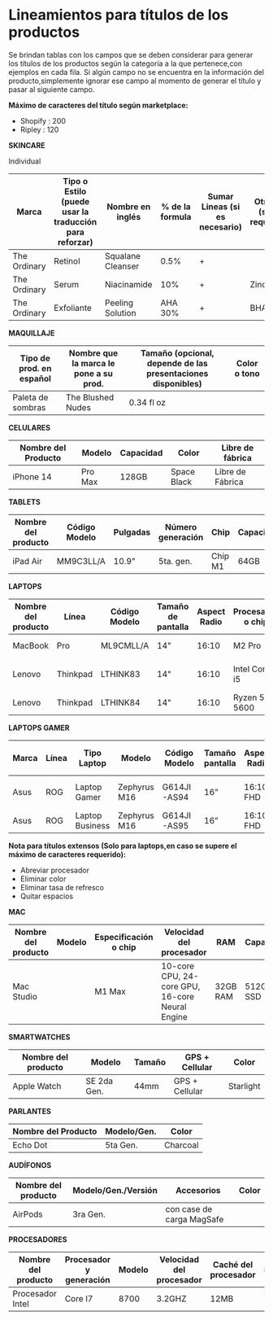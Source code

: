 # Lineamientos para títulos de los productos

Se brindan tablas con los campos que se deben considerar para generar los títulos de los productos según la categoría a la que pertenece,con ejemplos en cada fila. Si algún campo no se encuentra en la información del producto,simplemente ignorar ese campo al momento de generar el título y pasar al siguiente campo.

**Máximo de caracteres del título según marketplace:** 

- Shopify : 200
- Ripley  :  120

**SKINCARE**

Individual

| Marca  | Tipo o Estilo (puede usar la traducción para reforzar) | Nombre en inglés | % de la formula | Sumar Lineas (si es necesario) | Otro % (si lo requiere) | Contenido (ml, gr, etc.) (junto) |
| --- | --- | --- | --- | --- | --- | --- |
| The Ordinary | Retinol | Squalane Cleanser | 0.5% | + |  | 50ml |
| The Ordinary | Serum | Niacinamide | 10% | + | Zinc 1% | 30ml |
| The Ordinary | Exfoliante  | Peeling Solution | AHA 30% | + | BHA 2% | 30ml |

**MAQUILLAJE**

| Tipo de prod. en español | Nombre que la marca le pone a su prod. | Tamaño (opcional, depende de las presentaciones disponibles) | Color o tono |
| --- | --- | --- | --- |
| Paleta de sombras | The Blushed Nudes | 0.34 fl oz |  |

**CELULARES**

| Nombre del Producto | Modelo | Capacidad | Color | Libre de fábrica |
| --- | --- | --- | --- | --- |
| iPhone 14 | Pro Max | 128GB | Space Black | Libre de Fábrica |

**TABLETS**

| Nombre del producto | Código Modelo | Pulgadas | Número generación | Chip | Capacidad | Wi-Fi / Cellular | Color |
| --- | --- | --- | --- | --- | --- | --- | --- |
| iPad Air | MM9C3LL/A | 10.9"  | 5ta. gen. | Chip M1 | 64GB | Wi-Fi | Rosado |

**LAPTOPS**

| Nombre del producto | Línea | Código Modelo | Tamaño de pantalla | Aspect Radio | Procesador o chip | RAM | Almacenamiento | Detalles Especiales | Color |
| --- | --- | --- | --- | --- | --- | --- | --- | --- | --- |
| MacBook     | Pro | ML9CMLL/A | 14" | 16:10 | M2 Pro | 16GB RAM | 1TB SSD |  | Space Gray |
| Lenovo | Thinkpad | LTHINK83 | 14" | 16:10 | Intel Core i5 | 16GB RAM | 512GB SSD | Batería dura 20 horas | Black |
| Lenovo     | Thinkpad | LTHINK84 | 14" | 16:10 | Ryzen 5 5600 | 16GB RAM | 512GB SSD  | Killer WIFI | Black |

**LAPTOPS GAMER**

| Marca | Línea | Tipo Laptop | Modelo | Código Modelo | Tamaño pantalla | Aspect Radio | Tasa de refresco | Procesador | RAM | SSD | Tarjeta de video | Detalles Especiales | Color | Año |
| --- | --- | --- | --- | --- | --- | --- | --- | --- | --- | --- | --- | --- | --- | --- |
| Asus | ROG | Laptop Gamer | Zephyrus M16 | G614JI-AS94 | 16" | 16:10 FHD | 165HZ | Intel Core i9/ Ryzen 7 5600  | 16GB RAM | 1TB SSD | RTX 3060TI | RGB Keyboard | Black | (2022) |
| Asus | ROG | Laptop Business | Zephyrus M16 | G614JI-AS95 | 16” | 16:10 FHD | 165HZ | R7 5600 | 16GB RAM | 1TB SSD | RTX 3060TI | Killer Wifi 6 |  | (2023) |

**Nota para títulos extensos (Solo para laptops,en caso se supere el máximo de caracteres requerido):** 

- Abreviar procesador
- Eliminar color
- Eliminar tasa de refresco
- Quitar espacios

**MAC**

| Nombre del producto | Modelo | Especificación o chip | Velocidad del procesador | RAM | Capacidad | Color |
| --- | --- | --- | --- | --- | --- | --- |
| Mac Studio |  | M1 Max | 10-core CPU, 24-core GPU, 16-core Neural Engine | 32GB RAM | 512GB SSD | Silver |

**SMARTWATCHES**

| Nombre del producto | Modelo | Tamaño | GPS + Cellular | Color |
| --- | --- | --- | --- | --- |
| Apple Watch | SE 2da Gen. | 44mm | GPS + Cellular | Starlight |

**PARLANTES**

| Nombre del Producto | Modelo/Gen. | Color |
| --- | --- | --- |
| Echo Dot | 5ta Gen. | Charcoal |

**AUDÍFONOS**

| Nombre del producto | Modelo/Gen./Versión | Accesorios | Color |
| --- | --- | --- | --- |
| AirPods | 3ra Gen. | con case de carga MagSafe |  |

**PROCESADORES**

| Nombre del producto | Procesador y generación | Modelo | Velocidad del procesador | Caché del procesador | Socket |
| --- | --- | --- | --- | --- | --- |
| Procesador Intel | Core I7 | 8700 | 3.2GHZ | 12MB | LGA 1151 |